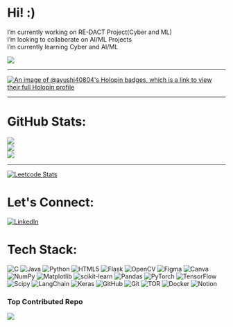 # Hi! :)
I’m currently working on RE-DACT Project(Cyber and ML)<br>I’m looking to collaborate on AI/ML Projects<br>I’m currently learning Cyber and AI/ML<br>


[![](https://visitcount.itsvg.in/api?id=ayushi40804&icon=2&color=1)](https://visitcount.itsvg.in)
<hr>

[![An image of @ayushi40804's Holopin badges, which is a link to view their full Holopin profile](https://holopin.me/ayushi40804)](https://holopin.io/@ayushi40804)

<hr>

# GitHub Stats:
![](https://github-readme-stats.vercel.app/api/top-langs/?username=ayushi40804&theme=neon&hide_border=false&include_all_commits=true&count_private=true&layout=compact)<br/>
![](https://github-readme-stats.vercel.app/api?username=ayushi40804&theme=neon&hide_border=false&include_all_commits=true&count_private=true)<br/>
![](https://github-readme-streak-stats.herokuapp.com/?user=ayushi40804&theme=neon&hide_border=false)<br/>

<hr>

[![Leetcode Stats](https://leetcard.jacoblin.cool/Ayushi40804)](https://leetcode.com/Ayushi40804)

# Let's Connect:
[![LinkedIn](https://img.shields.io/badge/LinkedIn-%230077B5.svg?logo=linkedin&logoColor=white)](https://linkedin.com/in/Ayushi40804) 

# Tech Stack:
![C](https://img.shields.io/badge/c-%2300599C.svg?style=flat&logo=c&logoColor=white) ![Java](https://img.shields.io/badge/Java-%23FFCC00.svg?style=flat&logo=Java&logoColor=white) ![Python](https://img.shields.io/badge/Python-%230db7ed.svg?style=flat&logo=Python&logoColor=white) ![HTML5](https://img.shields.io/badge/html5-%23E34F26.svg?style=flat&logo=html5&logoColor=white) ![Flask](https://img.shields.io/badge/flask-%23000.svg?style=flat&logo=flask&logoColor=white) ![OpenCV](https://img.shields.io/badge/opencv-%23white.svg?style=flat&logo=opencv&logoColor=white) ![Figma](https://img.shields.io/badge/figma-%23F24E1E.svg?style=flat&logo=figma&logoColor=white) ![Canva](https://img.shields.io/badge/Canva-%2300C4CC.svg?style=flat&logo=Canva&logoColor=white) ![NumPy](https://img.shields.io/badge/numpy-%23013243.svg?style=flat&logo=numpy&logoColor=white) ![Matplotlib](https://img.shields.io/badge/Matplotlib-%23ffffff.svg?style=flat&logo=Matplotlib&logoColor=black) ![scikit-learn](https://img.shields.io/badge/scikit--learn-%23F7931E.svg?style=flat&logo=scikit-learn&logoColor=white) ![Pandas](https://img.shields.io/badge/pandas-%23150458.svg?style=flat&logo=pandas&logoColor=white) ![PyTorch](https://img.shields.io/badge/PyTorch-%23EE4C2C.svg?style=flat&logo=PyTorch&logoColor=white) ![TensorFlow](https://img.shields.io/badge/TensorFlow-%23FF6F00.svg?style=flat&logo=TensorFlow&logoColor=white) ![Scipy](https://img.shields.io/badge/SciPy-%230C55A5.svg?style=flat&logo=scipy&logoColor=%white) ![LangChain](https://img.shields.io/badge/LangChain-%23006400.svg?style=flat&logo=LangChain&logoColor=white) ![Keras](https://img.shields.io/badge/Keras-%23D00000.svg?style=flat&logo=Keras&logoColor=white) ![GitHub](https://img.shields.io/badge/github-%23121011.svg?style=flat&logo=github&logoColor=white) ![Git](https://img.shields.io/badge/git-%23F05033.svg?style=flat&logo=git&logoColor=white) ![TOR](https://img.shields.io/badge/tor-%237E4798.svg?style=flat&logo=tor-project&logoColor=white) ![Docker](https://img.shields.io/badge/docker-%230db7ed.svg?style=flat&logo=docker&logoColor=white) ![Notion](https://img.shields.io/badge/Notion-%23000000.svg?style=flat&logo=notion&logoColor=white)


### Top Contributed Repo
![](https://github-contributor-stats.vercel.app/api?username=ayushi40804&limit=5&theme=neon&combine_all_yearly_contributions=true)



